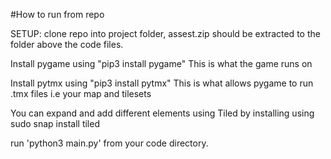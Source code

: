 #How to run from repo

SETUP:
clone repo into project folder, assest.zip should be extracted 
to the folder above the code files.

Install pygame using
"pip3 install pygame" 
This is what the game runs on

Install pytmx using
"pip3 install pytmx"
This is what allows pygame to run .tmx files i.e your map and tilesets

You can expand and add different elements using Tiled by installing using
sudo snap install tiled

run 'python3 main.py' from your code directory.